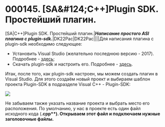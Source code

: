 # 000145. \[SA\&#124;C++]Plugin SDK. Простейший плагин.

\[SA|C++]Plugin SDK. Простейший плагин.|_**Написание простого ASI плагина с plugin-sdk.**_|DK22Pac|DK22Pac||||Для написания плагина с plugin-sdk необходимо следующее:

* Установить Visual Studio (желательно последнюю версию - 2017). Подробнее - [здесь](../go);
* Скачать plugin-sdk и настроить его. Подробнее - [здесь](../go).

Итак, после того, как plugin-sdk настроен, мы можем создать плагин в Visual Studio. Для этого создаём новый проект и выбираем шаблон проекта Plugin-SDK в подразделе Visual C++ - Plugin-SDK:

![](https://github.com/wmysterio/scm-scripting-lessons/raw/resources/\_pu/2/87644493.png)

Не забываем также указать название проекта и выбрать место его расположения. По умолчанию, у нас в проекте есть один файл исходного кода (**.cpp\*\*). Открываем этот файл и подключаем нужные заголовочные файлы.**
